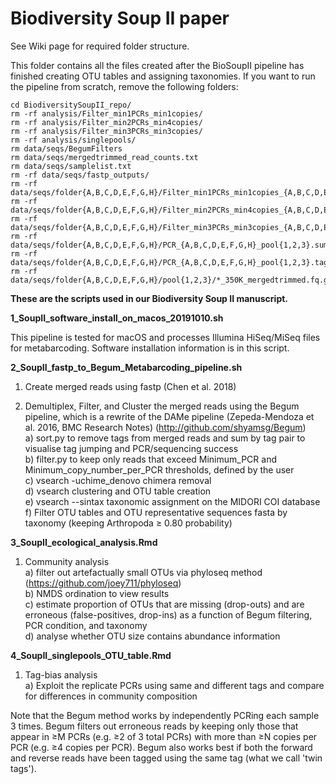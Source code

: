 # Biodiversity Soup II paper

See Wiki page for required folder structure.  

This folder contains all the files created after the BioSoupII pipeline has finished creating OTU tables and assigning taxonomies. If you want to run the pipeline from scratch, remove the following folders:  
```
cd BiodiversitySoupII_repo/  
rm -rf analysis/Filter_min1PCRs_min1copies/  
rm -rf analysis/Filter_min2PCRs_min4copies/  
rm -rf analysis/Filter_min3PCRs_min3copies/  
rm -rf analysis/singlepools/  
rm data/seqs/BegumFilters  
rm data/seqs/mergedtrimmed_read_counts.txt  
rm data/seqs/samplelist.txt  
rm -rf data/seqs/fastp_outputs/  
rm -rf data/seqs/folder{A,B,C,D,E,F,G,H}/Filter_min1PCRs_min1copies_{A,B,C,D,E,F,G,H}  
rm -rf data/seqs/folder{A,B,C,D,E,F,G,H}/Filter_min2PCRs_min4copies_{A,B,C,D,E,F,G,H}  
rm -rf data/seqs/folder{A,B,C,D,E,F,G,H}/Filter_min3PCRs_min3copies_{A,B,C,D,E,F,G,H}  
rm -rf data/seqs/folder{A,B,C,D,E,F,G,H}/PCR_{A,B,C,D,E,F,G,H}_pool{1,2,3}.summaryCounts  
rm -rf data/seqs/folder{A,B,C,D,E,F,G,H}/PCR_{A,B,C,D,E,F,G,H}_pool{1,2,3}.tagInfo  
rm -rf data/seqs/folder{A,B,C,D,E,F,G,H}/pool{1,2,3}/*_350K_mergedtrimmed.fq.gz  
```



**These are the scripts used in our Biodiversity Soup II manuscript.**  

**1_SoupII_software_install_on_macos_20191010.sh**  

This pipeline is tested for macOS and processes Illumina HiSeq/MiSeq files for metabarcoding. Software installation information is in this script.  

**2_SoupII_fastp_to_Begum_Metabarcoding_pipeline.sh**  

1. Create merged reads using fastp (Chen et al. 2018)  

2. Demultiplex, Filter, and Cluster the merged reads using the Begum pipeline, which is a rewrite of the DAMe pipeline (Zepeda-Mendoza et al. 2016, BMC Research Notes) (http://github.com/shyamsg/Begum)  
a)  sort.py to remove tags from merged reads and sum by tag pair to visualise tag jumping and PCR/sequencing success  
b)  filter.py to keep only reads that exceed Minimum_PCR and Minimum_copy_number_per_PCR thresholds, defined by the user  
c)  vsearch -uchime_denovo chimera removal  
d)  vsearch clustering and OTU table creation  
e)  vsearch --sintax taxonomic assignment on the MIDORI COI database  
f)  Filter OTU tables and OTU representative sequences fasta by taxonomy (keeping Arthropoda ≥ 0.80 probability)  

**3_SoupII_ecological_analysis.Rmd**  

1. Community analysis  
a) filter out artefactually small OTUs via phyloseq method (https://github.com/joey711/phyloseq)  
b) NMDS ordination to view results  
c) estimate proportion of OTUs that are missing (drop-outs) and are erroneous (false-positives, drop-ins) as a function of Begum filtering, PCR condition, and taxonomy  
d) analyse whether OTU size contains abundance information    

**4_SoupII_singlepools_OTU_table.Rmd**   

1. Tag-bias analysis  
a) Exploit the replicate PCRs using same and different tags and compare for differences in community composition  

Note that the Begum method works by independently PCRing each sample 3 times.  Begum filters out erroneous reads by keeping only those that appear in ≥M PCRs (e.g. ≥2 of 3 total PCRs) with more than ≥N copies per PCR (e.g. ≥4 copies per PCR). Begum also works best if both the forward and reverse reads have been tagged using the same tag (what we call 'twin tags').  
